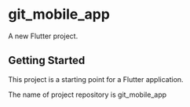 # git_mobile_app

A new Flutter project.

## Getting Started

This project is a starting point for a Flutter application.

The name of project repository is git_mobile_app
